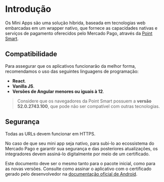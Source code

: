 # Introdução

Os Mini Apps são uma solução híbrida, baseada em tecnologias web embarcadas em um wrapper nativo, que fornece as capacidades nativas e serviços de pagamento oferecidos pelo Mercado Pago, através da [Point Smart](/developers/pt/docs/mp-point/integration-configuration/integrate-with-pdv/introduction).

## Compatibilidade

Para assegurar que os aplicativos funcionarão da melhor forma, recomendamos o uso das seguintes linguagens de programação:

* **React**.
* **Vanilla JS**.
* **Versões de Angular menores ou iguais à 12**.

> Considere que os navegadores da Point Smart possuem a **versão 52.0.2743.100**, que pode não ser compatível com outras tecnologias.

## Segurança

Todas as URLs devem funcionar em HTTPS.

No caso de que seu mini app seja nativo, para subi-lo ao ecossistema do Mercado Pago e garantir sua segurança e das posteriores atualizações, os integradores devem assiná-lo digitalmente por meio de um certificado.

Este documento deve ser o mesmo tanto para o pacote inicial, como para as novas versões. Consulte como assinar o aplicativo com o certificado gerado pelo desenvolvedor na [documentação oficial de Android](https://developer.android.com/studio/publish/app-signing?hl=pt-br).